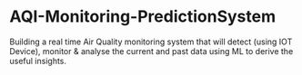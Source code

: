 # AQI-Monitoring-PredictionSystem
Building a real time Air Quality monitoring system that will detect (using IOT Device), monitor &amp; analyse the current and past data using ML to derive the useful insights.
